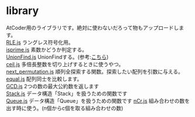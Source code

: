 # library
AtCoder用のライブラリです。絶対に使わないだろって物もアップロードします。  
[RLE.js](https://github.com/Thunder-Sky/library/blob/main/RLE.js) ラングレス符号化用。  
[isprime.js](https://github.com/Thunder-Sky/library/blob/main/isprime.js) 素数かどうか判定する。  
[UnionFind.js](https://github.com/Thunder-Sky/library/blob/main/UnionFind.js) UnionFindする。(参考:[こちら](https://somachob.com/union-find/))  
[ceil.js](https://github.com/Thunder-Sky/library/blob/main/ceil.js) 多倍長整数を切り上げするときに使うやつ。  
[next_permutation.js](https://github.com/Thunder-Sky/library/blob/main/next_permutation.js) 順列全探索する関数。探索したい配列を引数に与える。  
[equal.js](https://github.com/Thunder-Sky/library/blob/main/equal.js) 配列同士を比較します。  
[GCD.js](https://github.com/Thunder-Sky/library/blob/main/GCD.js) 2つの数の最大公約数を返します  
[Stack.js](https://github.com/Thunder-Sky/library/blob/main/Stack.js) データ構造「Stack」を扱うための関数です  
[Queue.js](https://github.com/Thunder-Sky/library/blob/main/Stack.js) データ構造「Queue」を扱うための関数です
[nCr.js](https://github.com/Thunder-Sky/library/blob/main/nCr.js) 組み合わせの数を出す時に使う。(n個からc個を取る組み合わせの数)

